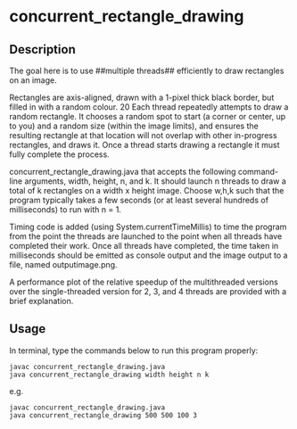 # concurrent_rectangle_drawing

## Description
The goal here is to use ##multiple threads## efficiently to draw rectangles on an image. 

Rectangles are axis-aligned, drawn with a 1-pixel thick black border, but filled in with a random colour. 20 Each thread repeatedly attempts to draw a random rectangle. It chooses a random spot to start (a corner or center, up to you) and a random size (within the image limits), and ensures the resulting rectangle at that location will not overlap with other in-progress rectangles, and draws it. Once a thread starts drawing a rectangle it must fully complete the process.

concurrent_rectangle_drawing.java that accepts the following command-line arguments, width, height, n, and k. It should launch n threads to draw a total of k rectangles on a width x height image. Choose w,h,k such that the program typically takes a few seconds (or at least several hundreds of milliseconds) to run with n = 1. 

Timing code is added (using System.currentTimeMillis) to time the program from the point the threads are launched to the point when all threads have completed their work. Once all threads have completed, the time taken in milliseconds should be emitted as console output and the image output to a file, named outputimage.png.

A performance plot of the relative speedup of the multithreaded versions over the single-threaded version for 2, 3, and 4 threads are provided with a brief explanation. 
 
## Usage
In terminal, type the commands below to run this program properly:
```
javac concurrent_rectangle_drawing.java
java concurrent_rectangle_drawing width height n k  
```

e.g.
```
javac concurrent_rectangle_drawing.java
java concurrent_rectangle_drawing 500 500 100 3 
```
